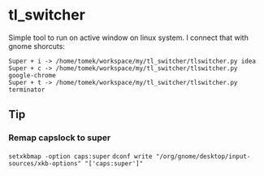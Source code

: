 

# tl_switcher

Simple tool to run on active window on linux system.
I connect that with gnome shorcuts:

```
Super + i -> /home/tomek/workspace/my/tl_switcher/tlswitcher.py idea
Super + c -> /home/tomek/workspace/my/tl_switcher/tlswitcher.py google-chrome
Super + t -> /home/tomek/workspace/my/tl_switcher/tlswitcher.py terminator
```

## Tip

### Remap capslock to super

`setxkbmap -option caps:super`
`dconf write "/org/gnome/desktop/input-sources/xkb-options" "['caps:super']"`
